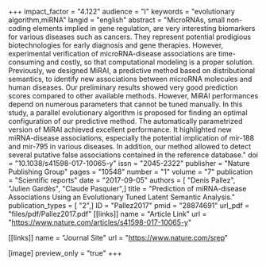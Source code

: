 +++
impact_factor = "4.122"
audience = "I"
keywords = "evolutionary algorithm,miRNA"
langid = "english"
abstract = "MicroRNAs, small non-coding elements implied in gene regulation, are very interesting biomarkers for various diseases such as cancers. They represent potential prodigious biotechnologies for early diagnosis and gene therapies. However, experimental verification of microRNA-disease associations are time-consuming and costly, so that computational modeling is a proper solution. Previously, we designed MiRAI, a predictive method based on distributional semantics, to identify new associations between microRNA molecules and human diseases. Our preliminary results showed very good prediction scores compared to other available methods. However, MiRAI performances depend on numerous parameters that cannot be tuned manually. In this study, a parallel evolutionary algorithm is proposed for finding an optimal configuration of our predictive method. The automatically parametrized version of MiRAI achieved excellent performance. It highlighted new miRNA-disease associations, especially the potential implication of mir-188 and mir-795 in various diseases. In addition, our method allowed to detect several putative false associations contained in the reference database."
doi = "10.1038/s41598-017-10065-y"
issn = "2045-2322"
publisher = "Nature Publishing Group"
pages = "10548"
number = "1"
volume = "7"
publication = "Scientific reports"
date = "2017-09-05"
authors = [ "Denis Pallez", "Julien Gardès", "Claude Pasquier",]
title = "Prediction of miRNA-disease Associations Using an Evolutionary Tuned Latent Semantic Analysis."
publication_types = [ "2",]
ID = "Pallez2017"
pmid = "28874691"
url_pdf = "files/pdf/Pallez2017.pdf"
[[links]]
name = "Article Link"
url = "https://www.nature.com/articles/s41598-017-10065-y"

[[links]]
name = "Journal Site"
url = "https://www.nature.com/srep"

[image]
preview_only = "true"
+++
